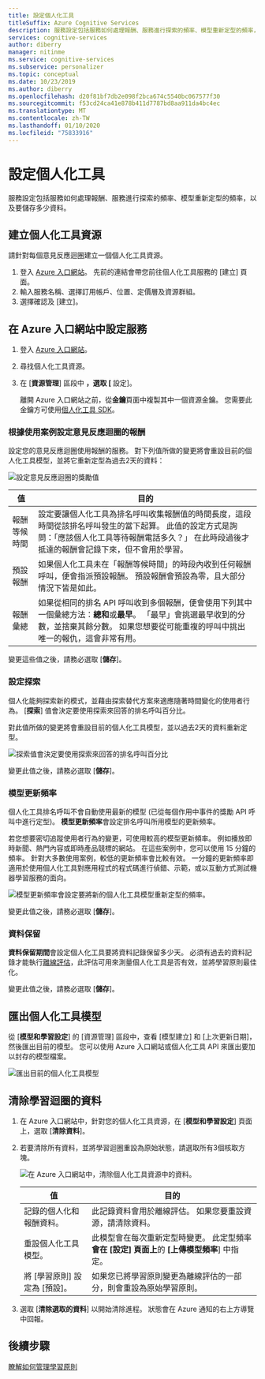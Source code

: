 ```yaml
---
title: 設定個人化工具
titleSuffix: Azure Cognitive Services
description: 服務設定包括服務如何處理報酬、服務進行探索的頻率、模型重新定型的頻率，以及要儲存多少資料。
services: cognitive-services
author: diberry
manager: nitinme
ms.service: cognitive-services
ms.subservice: personalizer
ms.topic: conceptual
ms.date: 10/23/2019
ms.author: diberry
ms.openlocfilehash: d20f81bf7db2e098f2bca674c5540bc067577f30
ms.sourcegitcommit: f53cd24ca41e878b411d7787bd8aa911da4bc4ec
ms.translationtype: MT
ms.contentlocale: zh-TW
ms.lasthandoff: 01/10/2020
ms.locfileid: "75833916"
---
```

# <a name="configure-personalizer"></a>設定個人化工具

服務設定包括服務如何處理報酬、服務進行探索的頻率、模型重新定型的頻率，以及要儲存多少資料。

## <a name="create-personalizer-resource"></a>建立個人化工具資源

請針對每個意見反應迴圈建立一個個人化工具資源。

1. 登入 [Azure 入口網站](https://ms.portal.azure.com/#create/Microsoft.CognitiveServicesPersonalizer)。 先前的連結會帶您前往個人化工具服務的 [建立] 頁面。
1. 輸入服務名稱、選擇訂用帳戶、位置、定價層及資源群組。
1. 選擇確認及 [建立]。

<a name="configure-service-settings-in-the-azure-portal"></a>

## <a name="configure-service-in-the-azure-portal"></a>在 Azure 入口網站中設定服務

1. 登入 [Azure 入口網站](https://ms.portal.azure.com/#create/Microsoft.CognitiveServicesPersonalizer)。
1. 尋找個人化工具資源。
1. 在 [**資源管理**] 區段中 **，選取 [** 設定]。

    離開 Azure 入口網站之前，從**金鑰**頁面中複製其中一個資源金鑰。 您需要此金鑰方可使用[個人化工具 SDK](https://docs.microsoft.com/dotnet/api/microsoft.azure.cognitiveservices.personalizer)。

<a name="configure-reward-settings-for-the-feedback-loop-based-on-use-case"></a>

### <a name="configure-reward-for-the-feedback-loop-based-on-use-case"></a>根據使用案例設定意見反應迴圈的報酬

設定您的意見反應迴圈使用報酬的服務。 對下列值所做的變更將會重設目前的個人化工具模型，並將它重新定型為過去2天的資料：

![設定意見反應迴圈的獎勵值](media/settings/configure-model-reward-settings.png)

|值|目的|
|--|--|
|報酬等候時間|設定要讓個人化工具為排名呼叫收集報酬值的時間長度，這段時間從該排名呼叫發生的當下起算。 此值的設定方式是詢問：「應該個人化工具等待報酬電話多久？」 在此時段過後才抵達的報酬會記錄下來，但不會用於學習。|
|預設報酬|如果個人化工具未在「報酬等候時間」的時段內收到任何報酬呼叫，便會指派預設報酬。 預設報酬會預設為零，且大部分情況下皆是如此。|
|報酬彙總|如果從相同的排名 API 呼叫收到多個報酬，便會使用下列其中一個彙總方法：**總和**或**最早**。 「最早」會挑選最早收到的分數，並捨棄其餘分數。 如果您想要從可能重複的呼叫中挑出唯一的報仇，這會非常有用。 |

變更這些值之後，請務必選取 [**儲存**]。

### <a name="configure-exploration"></a>設定探索

個人化能夠探索新的模式，並藉由探索替代方案來適應隨著時間變化的使用者行為。 [**探索**] 值會決定要使用探索來回答的排名呼叫百分比。

對此值所做的變更將會重設目前的個人化工具模型，並以過去2天的資料重新定型。

![探索值會決定要使用探索來回答的排名呼叫百分比](media/settings/configure-exploration-setting.png)

變更此值之後，請務必選取 [**儲存**]。

### <a name="model-update-frequency"></a>模型更新頻率

個人化工具排名呼叫不會自動使用最新的模型 (已從每個作用中事件的獎勵 API 呼叫中進行定型)。 **模型更新頻率**會設定排名呼叫所用模型的更新頻率。

若您想要密切追蹤使用者行為的變更，可使用較高的模型更新頻率。 例如播放即時新聞、熱門內容或即時產品競標的網站。 在這些案例中，您可以使用 15 分鐘的頻率。 針對大多數使用案例，較低的更新頻率會比較有效。 一分鐘的更新頻率即適用於使用個人化工具對應用程式的程式碼進行偵錯、示範，或以互動方式測試機器學習服務的面向。

![模型更新頻率會設定要將新的個人化工具模型重新定型的頻率。](media/settings/configure-model-update-frequency-settings-15-minutes.png)

變更此值之後，請務必選取 [**儲存**]。

### <a name="data-retention"></a>資料保留

**資料保留期間**會設定個人化工具要將資料記錄保留多少天。 必須有過去的資料記錄才能執行[離線評估](concepts-offline-evaluation.md)，此評估可用來測量個人化工具是否有效，並將學習原則最佳化。

變更此值之後，請務必選取 [**儲存**]。

## <a name="export-the-personalizer-model"></a>匯出個人化工具模型

從 [**模型和學習設定**] 的 [資源管理] 區段中，查看 [模型建立] 和 [上次更新日期]，然後匯出目前的模型。 您可以使用 Azure 入口網站或個人化工具 API 來匯出要加以封存的模型檔案。

![匯出目前的個人化工具模型](media/settings/export-current-personalizer-model.png)

## <a name="clear-data-for-your-learning-loop"></a>清除學習迴圈的資料

1. 在 Azure 入口網站中，針對您的個人化工具資源，在 [**模型和學習設定**] 頁面上，選取 [**清除資料**]。
1. 若要清除所有資料，並將學習迴圈重設為原始狀態，請選取所有3個核取方塊。

    ![在 Azure 入口網站中，清除個人化工具資源中的資料。](./media/settings/clear-data-from-personalizer-resource.png)

    |值|目的|
    |--|--|
    |記錄的個人化和報酬資料。|此記錄資料會用於離線評估。 如果您要重設資源，請清除資料。|
    |重設個人化工具模型。|此模型會在每次重新定型時變更。 此定型頻率**會在 [設定] 頁面上**的 **[上傳模型頻率**] 中指定。 |
    |將 [學習原則] 設定為 [預設]。|如果您已將學習原則變更為離線評估的一部分，則會重設為原始學習原則。|

1. 選取 [**清除選取的資料**] 以開始清除進程。 狀態會在 Azure 通知的右上方導覽中回報。

## <a name="next-steps"></a>後續步驟

[瞭解如何管理學習原則](how-to-learning-policy.md)
